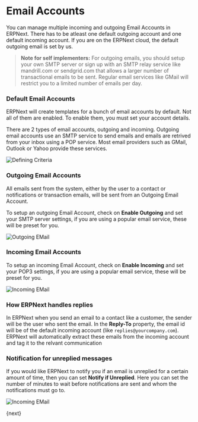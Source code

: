 # Email Accounts

You can manage multiple incoming and outgoing Email Accounts in ERPNext. There has to be atleast one default outgoing account and one default incoming account. If you are on the ERPNext cloud, the default outgoing email is set by us.

> **Note for self implementers:** For outgoing emails, you should setup your own SMTP server or sign up with an SMTP relay service like mandrill.com or sendgrid.com that allows a larger number of transactional emails to be sent. Regular email services like GMail will restrict you to a limited number of emails per day.

### Default Email Accounts

ERPNext will create templates for a bunch of email accounts by default. Not all of them are enabled. To enable them, you must set your account details.

There are 2 types of email accounts, outgoing and incoming. Outgoing email accounts use an SMTP service to send emails and emails are retrived from your inbox using a POP service. Most email providers such as GMail, Outlook or Yahoo provide these services.

<img class="screenshot" alt="Defining Criteria" src="/assets/manual_erpnext_com/img/setup/email/email-account-list.png">

### Outgoing Email Accounts

All emails sent from the system, either by the user to a contact or notifications or transaction emails, will be sent from an Outgoing Email Account.

To setup an outgoing Email Account, check on **Enable Outgoing** and set your SMTP server settings, if you are using a popular email service, these will be preset for you.

<img class="screenshot" alt="Outgoing EMail" src="/assets/manual_erpnext_com/img/setup/email/email-account-sending.png">

### Incoming Email Accounts

To setup an incoming Email Account, check on **Enable Incoming** and set your POP3 settings, if you are using a popular email service, these will be preset for you.

<img class="screenshot" alt="Incoming EMail" src="/assets/manual_erpnext_com/img/setup/email/email-account-incoming.png">

### How ERPNext handles replies

In ERPNext when you send an email to a contact like a customer, the sender will be the user who sent the email. In the **Reply-To** property, the email id will be of the default incoming account (like `replies@yourcompany.com`). ERPNext will automatically extract these emails from the incoming account and tag it to the relvant communication

### Notification for unreplied messages

If you would like ERPNext to notify you if an email is unreplied for a certain amount of time, then you can set **Notify if Unreplied**. Here you can set the number of minutes to wait before notifications are sent and whom the notifications must go to.

<img class="screenshot" alt="Incoming EMail" src="/assets/manual_erpnext_com/img/setup/email/email-account-unreplied.png">

{next}

